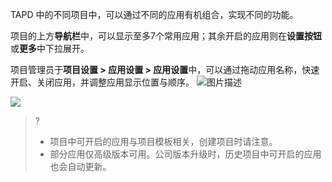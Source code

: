 TAPD 中的不同项目中，可以通过不同的应用有机组合，实现不同的功能。

项目的上方**导航栏**中，可以显示至多7个常用应用；其余开启的应用则在**设置按钮**或**更多**中下拉展开。

项目管理员于**项目设置 > 应用设置 > 应用设置**中，可以通过拖动应用名称，快速开启、关闭应用，并调整应用显示位置与顺序。
![图片描述](https://main.qcloudimg.com/raw/ef30218ad42141abc8e3d9b66872236d.gif)

![](https://main.qcloudimg.com/raw/f5dfed1f76161eceb74f78b45c3bd3ac.png)

>?
> - 项目中可开启的应用与项目模板相关，创建项目时请注意。
> - 部分应用仅高级版本可用。公司版本升级时，历史项目中可开启的应用也会自动更新。
